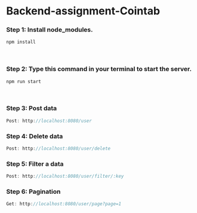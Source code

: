 # Backend-assignment-Cointab

<h3>Step 1: Install node_modules.</h3>

```Javascript
npm install
```
<br/>

<h3>Step 2: Type this command in your terminal to start the server.</h3>

```Javascript
npm run start
```

<br/>


<h3>Step 3: Post data</h3>

```Javascript
Post: http://localhost:8080/user
```


<h3>Step 4: Delete data</h3>

```Javascript
Post: http://localhost:8080/user/delete
```


<h3>Step 5: Filter a data</h3>

```Javascript
Post: http://localhost:8080/user/filter/:key
```


<h3>Step 6: Pagination</h3>

```Javascript
Get: http://localhost:8080/user/page?page=1
```

